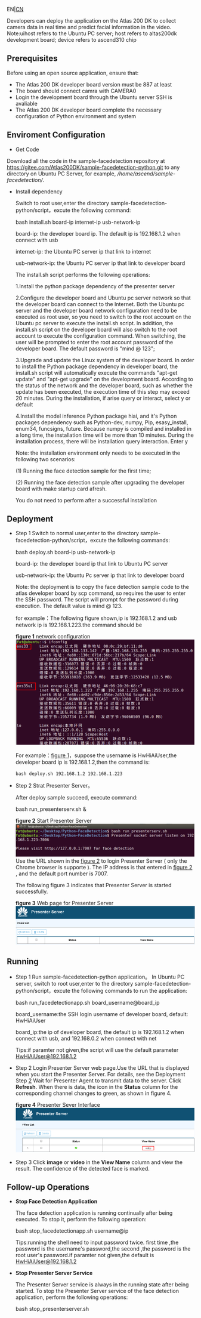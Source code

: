 EN|[CN](README_cn.md)

Developers can deploy the application on the Atlas 200 DK to collect camera data in real time and predict facial information in the video.
Note:uihost refers to the Ubuntu PC server; host refers to altas200dk development board; device refers to ascend310 chip

## Prerequisites

Before using an open source application, ensure that:

-   The Atlas 200 DK developer board version must be 887 at least 
-   The board should connect camra with CAMERA0
-   Login the development board through the Ubuntu server SSH is avaliable
-   The Atlas 200 DK developer board complete the necessary configuration of Python environment and system

## Enviroment Configuration
-  Get Code  

Download all the code in the sample-facedetection repository at https://gitee.com/Atlas200DK/sample-facedetection-python.git  to any directory on Ubuntu PC Server, for example,  _/home/ascend/sample-facedetection/_.

-  Install dependency

	Switch to root user,enter the directory sample-facedetection-python/script，excute the following command:

	bash install.sh board-ip internet-ip usb-network-ip
	
	board-ip: the developer board ip. The default ip is 192.168.1.2 when connect with usb
	
	internet-ip: the Ubuntu PC server ip that link to internet
	
	usb-network-ip: the Ubuntu PC server ip that link to developer board
	
	The install.sh script performs the following operations:
	
	1.Install the python package dependency of the presenter server
	
	2.Configure the developer board and Ubuntu pc server network so that the developer board can connect to the Internet. Both the Ubuntu pc server and the developer board network configuration need to be executed as root user, so you need to switch to the root account on the Ubuntu pc server to execute the install.sh script. In addition, the install.sh script on the developer board will also switch to the root account to execute the configuration command. When switching, the user will be prompted to enter the root account password of the developer board. The default password is "mind @ 123";
	
	3.Upgrade and update the Linux system of the developer board. In order to install the Python package dependency in developer board, the install.sh script will automatically execute the commands "apt-get update" and "apt-get upgrade" on the development board. According to the status of the network and the developer board, such as whether the update has been executed, the execution time of this step may exceed 20 minutes. During the installation, if arise query or interact, select y or default
	
	4.Install the model inference Python package hiai, and it's Python packages dependency such as Python-dev, numpy, Pip, esasy_install, enum34, funcsigns, future. Because numpy is compiled and installed in a long time, the installation time will be more than 10 minutes. During the installation process, there will be installation query interaction. Enter y
	
	Note: the installation environment only needs to be executed in the following two scenarios: 
	
	(1) Running the face detection sample for the first time; 
	
	(2) Running the face detection sample after upgrading the developer board with make startup card afresh.
	
	You do not need to perform after a successful installation
  

## Deployment
	
-   Step 1 Switch to normal user,enter to the directory sample-facedetection-python/script，excute the following commands:

	bash deploy.sh board-ip usb-network-ip 
	
	board-ip: the developer board ip that link to Ubuntu PC server
	
	usb-network-ip: the Ubuntu Pc server ip that link to developer board
	
	Note: the deployment is to copy the face detection sample code to the atlas developer board by scp command, so requires the user to enter the SSH password. The script will prompt for the password during execution. The default value is mind @ 123.
	
	for example：The following figure shown,ip is 192.168.1.2 and usb network ip is 192.168.1.223.the command should be 
	
	**figure 1**  network configuration<a name="zh-cn_topic_0167071573_fig184321447181017"></a>  
	![](doc/source/img/ifconfig.png "网口配置图")
	
	For example：[figure 1](#zh-cn_topic_0167071573_fig184321447181017)，suppose the username is HwHiAiUser,the developer board ip is 192.168.1.2,then the command is:

        bash deploy.sh 192.168.1.2 192.168.1.223
    
    
    

	
-   Step 2 Strat Presenter Server。

	After deploy sample succeed, execute command:
	
	bash run_presenterserv.sh &

	**figure 2**  Start Presenter Server<a name="zh-cn_topic_0167071573_fig184321447181018"></a>  
	![figure 2](doc/source/img/PresenterServerStartup.png "Presenter Server进程启动")  
	Use the URL shown in the [figure 2](#zh-cn_topic_0167071573_fig184321447181018) to login Presenter Server \( only the Chrome browser is supporte \). The IP address is that entered in [figure 2](#zh-cn_topic_0167071573_fig184321447181018) , and the default port number is 7007.
	
	The following figure 3<a name="zh-cn_topic_0167071573_fig184321447181019"></a>  indicates that Presenter Server is started successfully.

	**figure 3**  Web page for Presenter Server<a name="zh-cn_topic_0167071573_fig184321447181019"></a>  
	![](doc/source/img/PresenterServerWeb.png "Presenter Server页面") 
      

## Running
-   Step 1<a name="zh-cn_topic_0167071573_fig184321447181032"></a>  Run sample-facedetection-python application。
	In Ubuntu PC server, switch to root user,enter to the directory sample-facedetection-python/script，excute the following commands to run the application:

	bash run_facedetectionapp.sh board_username@board_ip
	
	board_username:the SSH login username of developer board, default: HwHiAiUser
	
	board_ip:the ip of developer board, the default ip is 192.168.1.2 when connect with usb, and 192.168.0.2 when connect with net
    
    Tips:if paramter not given,the script will use the default parameter HwHiAiUser@192.168.1.2

-   Step 2 Login Presenter Server web page.Use the URL that is displayed when you start the Presenter Server. For details, see the Deployment Step [2](#zh-cn_topic_0167071573_fig184321447181030)
	Wait for Presenter Agent to transmit data to the server. Click  **Refresh**. When there is data, the icon in the  **Status**  column for the corresponding channel changes to green, as shown in figure 4.

	**figure 4**  Presenter Sever Interface<a name="zh-cn_topic_0167071573_fig184321447181020"></a>  
    ![](doc/source/img/PresenterServerRun.png "Presenter Server运行.png") 

    
-   Step 3 Click  **image**  or  **video**  in the  **View Name**  column and view the result. The confidence of the detected face is marked.

## Follow-up Operations

-   **Stop Face Detection Application**

    The face detection application is running continually after being executed. To stop it, perform the following operation:
    
	bash stop_facedetectionapp.sh username@ip
    
    Tips:running the shell need to input password twice. first time ,the password is the username's password,the second ,the password is the root user's password.if paramter not given,the default is HwHiAiUser@192.168.1.2

-   **Stop Presenter Server Service**

    The Presenter Server service is always in the running state after being started. To stop the Presenter Server service of the face detection application, perform the following operations:
    
	bash stop_presenterserver.sh
